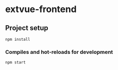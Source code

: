 # extvue-frontend

## Project setup
```
npm install
```

### Compiles and hot-reloads for development
```
npm start
